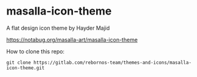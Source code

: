# masalla-icon-theme

A flat design icon theme by Hayder Majid

https://notabug.org/masalla-art/masalla-icon-theme

How to clone this repo:

```
git clone https://gitlab.com/rebornos-team/themes-and-icons/masalla-icon-theme.git
```

